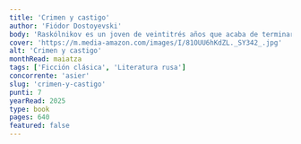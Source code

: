```yaml
---
title: 'Crimen y castigo'
author: 'Fiódor Dostoyevski'
body: 'Raskólnikov es un joven de veintitrés años que acaba de terminar sus estudios y que malvive en una buhardilla de San Petersburgo. A pesar de su pobreza, es apuesto y elegante y de una gran inteligencia. Desde el principio de la novela acaricia el plan de robar y matar a una prestamista, una anciana ciertamente desalmada y mezquina. Originalmente titulada Los borrachos, con el propósito de desarrollar el tema del alcoholismo en la familia, Crimen y castigo –que aquí ofrecemos en una nueva traducción de Fernando Otero Macías fue escrita por Dostoievski en una época de deudas y penurias muy particular. Hoy es, incuestionablemente, su obra más conocida.'
cover: 'https://m.media-amazon.com/images/I/81OUU6hKdZL._SY342_.jpg'
alt: 'Crimen y castigo'
monthRead: maiatza
tags: ['Ficción clásica', 'Literatura rusa']
concorrente: 'asier'
slug: 'crimen-y-castigo'
punti: 7
yearRead: 2025
type: book
pages: 640
featured: false
---
```

